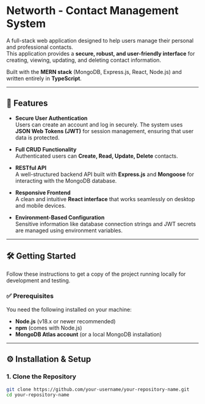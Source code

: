 # Networth - Contact Management System

A full-stack web application designed to help users manage their personal and professional contacts.  
This application provides a **secure, robust, and user-friendly interface** for creating, viewing, updating, and deleting contact information.

Built with the **MERN stack** (MongoDB, Express.js, React, Node.js) and written entirely in **TypeScript**.

---

## 🚀 Features
- **Secure User Authentication**  
  Users can create an account and log in securely. The system uses **JSON Web Tokens (JWT)** for session management, ensuring that user data is protected.

- **Full CRUD Functionality**  
  Authenticated users can **Create, Read, Update, Delete** contacts.

- **RESTful API**  
  A well-structured backend API built with **Express.js** and **Mongoose** for interacting with the MongoDB database.

- **Responsive Frontend**  
  A clean and intuitive **React interface** that works seamlessly on desktop and mobile devices.

- **Environment-Based Configuration**  
  Sensitive information like database connection strings and JWT secrets are managed using environment variables.

---

## 🛠️ Getting Started

Follow these instructions to get a copy of the project running locally for development and testing.

### ✅ Prerequisites
You need the following installed on your machine:
- **Node.js** (v18.x or newer recommended)  
- **npm** (comes with Node.js)  
- **MongoDB Atlas account** (or a local MongoDB installation)  

---

## ⚙️ Installation & Setup

### 1. Clone the Repository
```bash
git clone https://github.com/your-username/your-repository-name.git
cd your-repository-name
